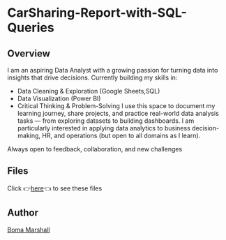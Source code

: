 # CarSharing-Report-with-SQL-Queries
## Overview
I am an aspiring Data Analyst with a growing passion for turning data into insights that drive decisions. Currently building my skills in:
- Data Cleaning & Exploration (Google Sheets,SQL)
- Data Visualization (Power BI)
- Critical Thinking & Problem-Solving
I use this space to document my learning journey, share projects, and practice real-world data analysis tasks — from exploring datasets to building dashboards.
I am particularly interested in applying data analytics to business decision-making, HR, and operations (but open to all domains as I learn).

Always open to feedback, collaboration, and new challenges

## Files
Click 👉[here](https://drive.google.com/drive/folders/1nuTFtHDz96VstvNTPUkn6KWZQZULq04n?usp=sharing)👈 to see these files
## Author
[Boma Marshall](https://www.linkedin.com/in/boma-marshall/)
